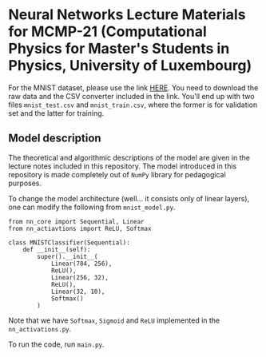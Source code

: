 # Neural Networks Lecture Materials for MCMP-21 (Computational Physics for Master's Students in Physics, University of Luxembourg)

For the MNIST dataset, please use the link [HERE](https://git-disl.github.io/GTDLBench/datasets/mnist_datasets/). You need to download the raw data and the CSV converter included in the link.
You'll end up with two files `mnist_test.csv` and `mnist_train.csv`, where the former is for validation set and the latter for training.

## Model description

The theoretical and algorithmic descriptions of the model are given in the lecture notes included in this repository. The model introduced in this repository is made completely out of `NumPy` library for pedagogical purposes.

To change the model architecture (well... it consists only of linear layers), one can modify the following from `mnist_model.py`.

```
from nn_core import Sequential, Linear
from nn_actiavtions import ReLU, Softmax

class MNISTClassifier(Sequential):
    def __init__(self):
        super().__init__(
            Linear(784, 256),
            ReLU(),
            Linear(256, 32),
            ReLU(),
            Linear(32, 10),
            Softmax()
        )
```

Note that we have `Softmax`, `Sigmoid` and `ReLU` implemented in the `nn_activations.py`.

To run the code, run `main.py`.
